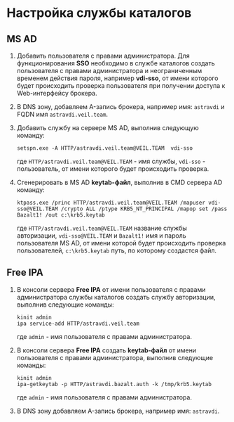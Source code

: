 # Настройка службы каталогов

## MS AD

1. Добавить пользователя с правами администратора. Для функционирования **SSO** необходимо в службе каталогов создать пользователя с правами администратора и неограниченным временем действия пароля, например **vdi-sso**, от имени которого будет происходить проверка пользователя при получении доступа к Web-интерфейсу брокера.

2. В DNS зону, добавляем A-запись брокера, например имя: ```astravdi``` и FQDN имя ```astravdi.veil.team```.

3. Добавить службу на сервере MS AD, выполнив следующую команду:
   ```
   setspn.exe -A HTTP/astravdi.veil.team@VEIL.TEAM  vdi-sso
   ```
   где ```HTTP/astravdi.veil.team@VEIL.TEAM``` - имя службы, ```vdi-sso``` - пользователь, от имени которого будет происходить проверка.

4. Сгенерировать в MS AD **keytab-файл**, выполнив в CMD сервера AD команду:

   ```
   ktpass.exe /princ HTTP/astravdi.veil.team@VEIL.TEAM /mapuser vdi-sso@VEIL.TEAM /crypto ALL /ptype KRB5_NT_PRINCIPAL /mapop set /pass Bazalt1! /out c:\krb5.keytab
   ```
   где ```HTTP/astravdi.veil.team@VEIL.TEAM``` название службы авторизации, ```vdi-sso@VEIL.TEAM``` и ```Bazalt1!``` имя и пароль пользователя MS AD, от имени которой будет происходить проверка пользователей, ```c:\krb5.keytab``` путь, по которому создастся файл.

## Free IPA

1. В консоли сервера **Free IPA** от имени пользователя с правами администратора службы каталогов создать службу авторизации, выполнив следующие команды:
   ```
   kinit admin
   ipa service-add HTTP/astravdi.veil.team
   ```
   где ```admin```  - имя пользователя с правами администратора.

2. В консоли сервера **Free IPA** создать **keytab-файл** от имени пользователя с правами администратора, выполнив следующие команды:
   ```
   kinit admin
   ipa-getkeytab -p HTTP/astravdi.bazalt.auth -k /tmp/krb5.keytab
   ```
   где ```admin```  - имя пользователя с правами администратора.

3. В DNS зону добавляем A-запись брокера, например имя: ```astravdi```.
